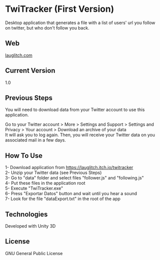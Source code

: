 # TwiTracker (First Version)
Desktop application that generates a file with a list of users' url you follow on twitter, but who don't follow you back.

## Web
[lauglitch.com](lauglitch.com)

## Current Version
1.0

## Previous Steps
You will need to download data from your Twitter account to use this application.

Go to your Twitter account > More > Settings and Support > Settings and Privacy > Your account > Download an archive of your data  
It will ask you to log again. Then, you will receive your Twitter data on you associated mail in a few days.

## How To Use
1- Download application from https://lauglitch.itch.io/twitracker  
2- Unzip your Twitter data (see Previous Steps)  
3- Go to "data" folder and select files "follower.js" and "following.js"  
4- Put these files in the application root  
5- Execute "TwiTracker.exe"  
6- Press "Exportar Datos" button and wait until you hear a sound  
7- Look for the file "dataExport.txt" in the root of the app  

## Technologies
Developed with Unity 3D

## License
GNU General Public License
